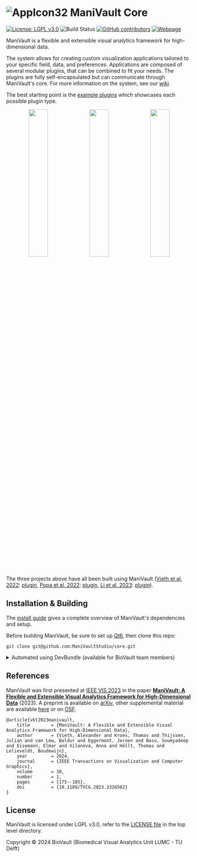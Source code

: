 # ![AppIcon32](https://github.com/ManiVaultStudio/core/assets/58806453/5968d5a1-ff7c-4a95-84d8-aade5aff6409) ManiVault Core

[![License: LGPL v3.0](https://img.shields.io/badge/License-LGPL%20v3.0-blue.svg)](LICENSE)
![Build Status](https://github.com/ManiVaultStudio/core/actions/workflows/build.yml/badge.svg?branch=master)
[![GitHub contributors](https://img.shields.io/github/contributors/ManiVaultStudio/core?color=ffdf00)](https://github.com/ManiVaultStudio/core/graphs/contributors)
[![Webpage](https://img.shields.io/badge/webpage-manivault.studio-blue)](https://www.manivault.studio)

ManiVault is a flexible and extensible visual analytics framework for high-dimensional data.

The system allows for creating custom visualization applications tailored to your specific field, data, and preferences. Applications are composed of several modular plugins, that can be combined to fit your needs. The plugins are fully self-encapsulated but can communicate through ManiVault's core.
For more information on the system, see our [wiki](https://github.com/ManiVaultStudio/PublicWiki/wiki).

The best starting point is the [example plugins](https://github.com/ManiVaultStudio/ExamplePlugins) which showcases each possible plugin type.

<p align="middle">
  <img align="top" src="https://github.com/ManiVaultStudio/core/assets/58806453/701ed1e3-ec5b-42ff-93f0-a9de0d60538f" width="32%" />
  <img align="top" src="https://github.com/ManiVaultStudio/core/assets/58806453/1957eb15-af49-4e2a-bea5-752a6f1fab5c" width="32%" /> 
  <img align="top" src="https://github.com/ManiVaultStudio/core/assets/58806453/9b70fa18-da9d-4d36-9a80-feaeb9dc906e" width="32%" />
</p>

The three projects above have all been built using ManiVault ([Vieth et al. 2022](https://doi.org/10.1109/PacificVis53943.2022.00010): [plugin](https://github.com/ManiVaultStudio/SpidrPlugin), [Popa et al. 2022](https://doi.org/10.2312/gch.20221233): [plugin](https://github.com/ManiVaultStudio/SpectralViewPlugin), [Li et al. 2023](https://doi.org/10.1101/2023.03.20.532934): [plugin](https://github.com/ManiVaultStudio/SpaceWalker)).

## Installation & Building
The [install guide](https://github.com/ManiVaultStudio/core/wiki/Installation) gives a complete overview of ManiVault's dependencies and setup.

Before building ManiVault, be sure to set up [Qt6](https://doc.qt.io/qt-6/get-and-install-qt.html), then clone this repo:
```
git clone git@github.com:ManiVaultStudio/core.git
```

<details closed>
   
<summary>Automated using DevBundle (available for BioVault team members)</summary>

The preferred approach to building the example plugins is by using our [DevBundle](https://github.com/ManiVaultStudio/DevBundle) tool. This cross-platform tool creates self-contained development environments using build configurations in JSON format. Since the build environments are self-contained, multiple build environments can exist side-by-side. The major advantage of using DevBundle is that it will remove much of the configuration overhead by:
- Cloning repositories from the build configuration (with the branch specified in the build configuration)
- Downloading related binary dependencies from our [Artifactory](https://lkeb-artifactory.lumc.nl/ui/login/) server (and adding/configuring paths in the `CMakeLists.txt`)
- Setting up an umbrella `CMakeLists.txt` which consists of all projects from the build configuration

Note: the `allmain` build config in the DevBundle [config.json](https://github.com/ManiVaultStudio/DevBundle/blob/master/config.json) contains an example of how to add the core and plugins to a build configuration.

</details>

## References
ManiVault was first presented at [IEEE VIS 2023](https://ieeevis.org/year/2023/info/papers-sessions) in the paper **[ManiVault: A Flexible and Extensible Visual Analytics Framework for High-Dimensional Data](https://doi.org/10.1109/TVCG.2023.3326582)** (2023). A preprint is available on [arXiv](https://arxiv.org/abs/2308.01751), other supplemental material are available [here](https://graphics.tudelft.nl/Publications-new/2024/VKTLEBEVHL24/) or on [OSF](https://osf.io/9k6jw/).

```
@article{vkt2023manivault,
	title        = {ManiVault: A Flexible and Extensible Visual Analytics Framework for High-Dimensional Data},
	author       = {Vieth, Alexander and Kroes, Thomas and Thijssen, Julian and van Lew, Baldur and Eggermont, Jeroen and Basu, Soumyadeep and Eisemann, Elmar and Vilanova, Anna and Höllt, Thomas and Lelieveldt, Boudewijn},
	year         = 2024,
	journal      = {IEEE Transactions on Visualization and Computer Graphics},
	volume       = 30,
	number       = 1,
	pages        = {175--185},
	doi          = {10.1109/TVCG.2023.3326582}
}
```

## License

ManiVault is licensed under LGPL v3.0, refer to the [LICENSE file](https://github.com/ManiVaultStudio/core/blob/master/LICENSE) in the top level directory.

Copyright © 2024 BioVault (Biomedical Visual Analytics Unit LUMC - TU Delft)
